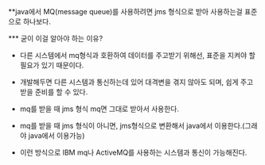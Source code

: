 **java에서 MQ(message queue)를 사용하려면 jms 형식으로 받아 사용하는걸 표준으로 하나보다.

*** 굳이 이걸 알아야 하는 이유?
- 다른 시스템에서 mq형식과 호환하여 데이터를 주고받기 위해선, 표준을 지켜야 할 필요가 있기 때문이다.
- 개발해두면 다른 시스템과 통신하는데 있어 대격변을 겪지 않아도 되며, 쉽게 주고받을 준비를 할 수 있다.

- mq를 받을 때 jms 형식 mq면 그대로 받아서 사용한다.
- mq를 받을 때 jms 형식이 아니면, jms형식으로 변환해서 java에서 이용한다.(그래야 java에서 이용가능)

- 이런 방식으로 IBM mq나 ActiveMQ를 사용하는 시스템과 통신이 가능해진다.
